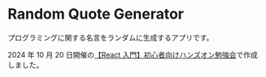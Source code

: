 # Random Quote Generator

プログラミングに関する名言をランダムに生成するアプリです。

2024 年 10 月 20 日開催の[【React 入門】初心者向けハンズオン勉強会](https://beginner-react.connpass.com/event/334366/)で作成しました。
